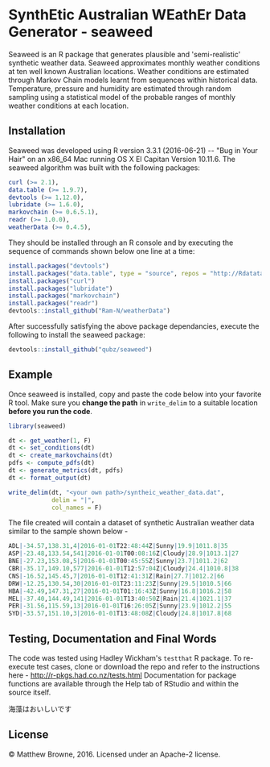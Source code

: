 # SynthEtic Australian WEathEr Data Generator - seaweed
Seaweed is an R package that generates plausible and 'semi-realistic' synthetic weather data. Seaweed approximates monthly weather conditions at ten well known Australian locations. Weather conditions are estimated through Markov Chain models learnt from sequences within historical data. Temperature, pressure and humidity are estimated through random sampling using a statistical model of the probable ranges of monthly weather conditions at each location.

## Installation
Seaweed was developed using R version 3.3.1 (2016-06-21) -- "Bug in Your Hair" on an x86_64 Mac running OS X El Capitan Version 10.11.6. The seaweed algorithm was built with the following packages:

```r
curl (>= 2.1),
data.table (>= 1.9.7),
devtools (>= 1.12.0),
lubridate (>= 1.6.0),
markovchain (>= 0.6.5.1),
readr (>= 1.0.0),
weatherData (>= 0.4.5),
```

They should be installed through an R console and by executing the sequence of commands shown below one line at a time:

```r
install.packages("devtools")
install.packages("data.table", type = "source", repos = "http://Rdatatable.github.io/data.table")
install.packages("curl")
install.packages("lubridate")
install.packages("markovchain")
install.packages("readr")
devtools::install_github("Ram-N/weatherData")
```
After successfully satisfying the above package dependancies, execute the following to install the seaweed package:

```r
devtools::install_github("qubz/seaweed")
```
## Example

Once seaweed is installed, copy and paste the code below into your favorite R tool. Make sure you __change the path__ in ```write_delim``` to a suitable location __before you run the code__.

```r
library(seaweed)

dt <- get_weather(1, F)
dt <- set_conditions(dt)
dt <- create_markovchains(dt)
pdfs <- compute_pdfs(dt)
dt <- generate_metrics(dt, pdfs)
dt <- format_output(dt)

write_delim(dt, "<your own path>/syntheic_weather_data.dat",
            delim = "|",
            col_names = F)
```
The file created will contain a dataset of synthetic Australian weather data similar to the sample shown below -
```r
ADL|-34.57,138.31,4|2016-01-01T22:48:44Z|Sunny|19.9|1011.8|35
ASP|-23.48,133.54,541|2016-01-01T00:08:16Z|Cloudy|28.9|1013.1|27
BNE|-27.23,153.08,5|2016-01-01T00:45:55Z|Sunny|23.7|1011.2|62
CBR|-35.17,149.10,577|2016-01-01T12:57:04Z|Cloudy|24.4|1010.8|38
CNS|-16.52,145.45,7|2016-01-01T12:41:31Z|Rain|27.7|1012.2|66
DRW|-12.25,130.54,30|2016-01-01T23:11:23Z|Sunny|29.5|1010.5|66
HBA|-42.49,147.31,27|2016-01-01T01:16:43Z|Sunny|16.8|1016.2|58
MEL|-37.40,144.49,141|2016-01-01T13:40:50Z|Rain|21.4|1021.1|37
PER|-31.56,115.59,13|2016-01-01T16:26:05Z|Sunny|23.9|1012.2|55
SYD|-33.57,151.10,3|2016-01-01T13:48:08Z|Cloudy|24.8|1017.8|68
```
## Testing, Documentation and Final Words
The code was tested using Hadley Wickham's ```testthat``` R package. To re-execute test cases, clone or download the repo  and refer to the instructions here - http://r-pkgs.had.co.nz/tests.html
Documentation for package functions are available through the Help tab of RStudio and within the source itself.

海藻はおいしいです
## License
© Matthew Browne, 2016. Licensed under an Apache-2 license.
